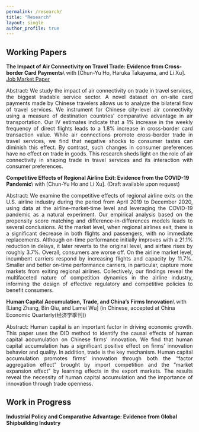 ```yaml
---
permalink: /research/
title: "Research"
layout: single
author_profile: true
---
```




## Working Papers

**The Impact of Air Connectivity on Travel Trade: Evidence from Cross-border Card Payments**\\
with [Chun-Yu Ho, Haruka Takayama, and Li Xu]. [Job Market Paper](https://github.com/tpeng2023/tpeng.github.io/blob/master/assets/files/jmp.pdf)

<p style="text-align: justify;">
Abstract: We study the impact of air connectivity on trade in travel services, the biggest tradable service sector. A novel dataset on on-site card payments made by Chinese travelers allows us to analyze the bilateral flow of travel services. We instrument for Chinese city-level air connectivity using a measure of destination countries' comparative advantage in air transportation. Our IV estimates indicate that a 1% increase in the weekly frequency of direct flights leads to a 1.8% increase in cross-border card transaction value. While air connections promote cross-border trade in travel services, we find that negative shocks to consumer tastes can diminish this effect. By contrast, such changes in consumer preferences have no effect on trade in goods. This research sheds light on the role of air connectivity in shaping trade in travel services and its interaction with consumer preferences.
</p>


**Competitive Effects of Regional Airline Exit: Evidence from the COVID-19 Pandemic**\\
with [Chun-Yu Ho and Li Xu]. (Draft available upon request)

<!-- *We develop a dynamic spatial growth model to explore the role of trade and internal migration in the process of spatial development and aggregate growth. Growth is shaped by the best global and local ideas that contribute to the local stock of knowledge. Global ideas diffuse more to locations that are relatively more exposed to international trade. Local ideas are diffused across space when workers move to another location. We embed the diffusion of ideas through trade and migration into a multi-country, multi-region framework with international trade, forward-looking dynamic migration decisions, and endogenous capital accumulation. We apply our framework to study the role of initial conditions, international trade, and internal migration on China’s spatial development and aggregate growth during the 1990s and 2000s. We find that initial conditions across space, idea diffusion, and capital accumulation play an important role in understanding the process of spatial development and aggregate growth in China. Changes in international trade costs and mobility restrictions during the 1990s and 2000s also contribute to aggregate growth, with large heterogeneity across space.* -->
<p style="text-align: justify;">
Abstract: We examine the competitive effects of regional airline exits on the U.S. airline industry during the period from April 2019 to December 2020, using data at the airline-market-time level and leveraging the COVID-19 pandemic as a natural experiment. Our empirical analysis based on the propensity score matching and difference-in-differences models leads to several conclusions. At the market level, when regional airlines exit, there is a significant decrease in both flights and passengers, with no immediate replacements. Although on-time performance initially improves with a 21.1% reduction in delays, it later reverts to the original level, and airfare rises by roughly 3.7%. Overall, consumers are worse off. On the airline market level, incumbent carriers respond by increasing flights and capacity by 11.7%. Smaller and better on-time performance carriers, in particular, capture more markets from exiting regional airlines. Collectively, our findings reveal the multifaceted nature of competition dynamics in the airline industry, informing the design of effective regulatory and competitive policies to benefit consumers.
</p>

**Human Capital Accumulation, Trade, and China’s Firms Innovation**\\
with [Liang Zhang, Bin Qiu, and Lamei Wu] (in Chinese, accepted at China Economic Quarterly(经济学季刊))
<p style="text-align: justify;">
Abstract: Human capital is an important factor in driving economic growth. This paper uses the DID method to identify the causal effects of human capital accumulation on Chinese firms’ innovation. We find that human capital accumulation has a significant positive effect on firms’ innovation behavior and quality. In addition, trade is the key mechanism. Human capital accumulation promotes firms’ innovation through both the “factor aggregation effect” brought by import competition and the “market expansion effect” by learning effects in the export markets. The results reveal the necessity of human capital accumulation and the importance of innovation through trade openness.
</p>

## Work in Progress

**Industrial Policy and Comparative Advantage: Evidence from Global Shipbuilding Industry**

